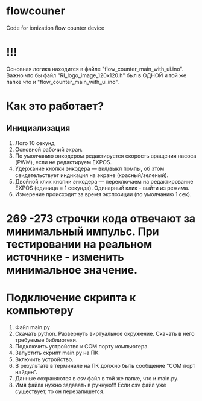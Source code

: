 # flowcouner
Code for ionization flow counter device
# !!!
Основная логика находится в файле "flow_counter_main_with_ui.ino".
Важно что бы файл "RI_logo_image_120x120.h" был в ОДНОЙ и той же папке что и "flow_counter_main_with_ui.ino".

# Как это работает?
## Инициализация
  1. Лого 10 секунд
  2. Основной рабочий экран. 
  3. По умолчанию энкодером редактируется скорость вращения насоса (PWM), если не редактируем EXPOS.
  4. Удержание кнопки энкодера — вкл/выкл помпы, об этом свидетельствует индикация на экране (красный/зеленый).
  5. Двойной клик  кнопки энкодера — переключаем на редактирование EXPOS (единица = 1 секунда). Одинарный клик - выйти из режима.
  6. Измерение происходит за время экспозиции (по умолчанию 1 сек).
    
# 269 -273 строчки кода отвечают за минимальный импульс. При тестировании на реальном источнике - изменить минимальное значение.
# Подключение скрипта к компьютеру
  1. Файл main.py
  2. Скачать python. Развернуть виртуальное окружение. Скачать в него требуемые библиотеки.
  3. Подключить устройство к COM порту компьютера.
  4. Запустить скрипт main.py на ПК.
  5. Включить устройство.
  6. В результате в терминале на ПК должно быть сообщение "COM порт найден".
  7. Данные сохраняются в csv файл в той же папке, что и main.py.
  8. Имя файла нужно задавать в ручную!!! Если csv файл уже существует, то он перезапишется. 


